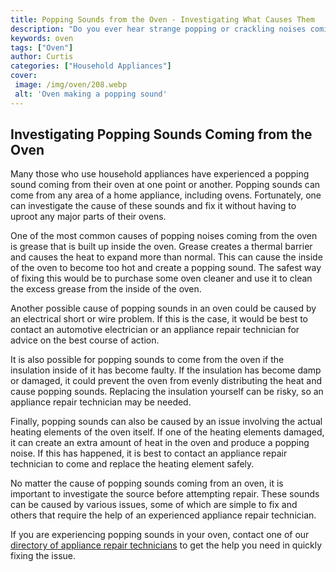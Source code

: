 ```yaml
---
title: Popping Sounds from the Oven - Investigating What Causes Them
description: "Do you ever hear strange popping or crackling noises coming from your oven In this blog post we will look into why this happens and what you can do to fix the issue"
keywords: oven
tags: ["Oven"]
author: Curtis
categories: ["Household Appliances"]
cover: 
 image: /img/oven/208.webp
 alt: 'Oven making a popping sound'
---
```

## Investigating Popping Sounds Coming from the Oven
Many those who use household appliances have experienced a popping sound coming from their oven at one point or another. Popping sounds can come from any area of a home appliance, including ovens. Fortunately, one can investigate the cause of these sounds and fix it without having to uproot any major parts of their ovens.

One of the most common causes of popping noises coming from the oven is grease that is built up inside the oven. Grease creates a thermal barrier and causes the heat to expand more than normal. This can cause the inside of the oven to become too hot and create a popping sound. The safest way of fixing this would be to purchase some oven cleaner and use it to clean the excess grease from the inside of the oven.

Another possible cause of popping sounds in an oven could be caused by an electrical short or wire problem. If this is the case, it would be best to contact an automotive electrician or an appliance repair technician for advice on the best course of action.

It is also possible for popping sounds to come from the oven if the insulation inside of it has become faulty. If the insulation has become damp or damaged, it could prevent the oven from evenly distributing the heat and cause popping sounds. Replacing the insulation yourself can be risky, so an appliance repair technician may be needed.

Finally, popping sounds can also be caused by an issue involving the actual heating elements of the oven itself. If one of the heating elements damaged, it can create an extra amount of heat in the oven and produce a popping noise. If this has happened, it is best to contact an appliance repair technician to come and replace the heating element safely.

No matter the cause of popping sounds coming from an oven, it is important to investigate the source before attempting repair. These sounds can be caused by various issues, some of which are simple to fix and others that require the help of an experienced appliance repair technician. 

If you are experiencing popping sounds in your oven, contact one of our [directory of appliance repair technicians](./pages/appliance-repair-technicians) to get the help you need in quickly fixing the issue.
